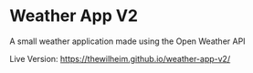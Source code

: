 # Weather App V2
A small weather application made using the Open Weather API

Live Version: https://thewilheim.github.io/weather-app-v2/
